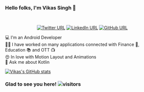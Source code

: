 ### Hello folks, I'm Vikas Singh 👋

<br>

<p align="center">
<a href = "https://twitter.com/singhvikas855"> <img alt="Twitter URL" src="https://img.shields.io/twitter/url?color=%23FF5733&label=%40singhvikas855&style=social&url=https%3A%2F%2Ftwitter.com%2Fsinghvikas855"></a>
  <a href = "https://www.linkedin.com/in/vikas-singh-012688123/"> <img alt="LinkedIn URL" src="https://img.shields.io/twitter/url?label=LinkedIn&logo=linkedin&style=social&url=https%3A%2F%2Fwww.linkedin.com%2Fin%2Fvikas-singh-012688123%2F"></a>
  <a href = "https://github.com/vikas-bh855"> <img alt="GitHub URL" src="https://img.shields.io/twitter/url?label=GitHub&logo=github&style=social&url=https%3A%2F%2Fgithub.com%2Fvikas-bh855"></a>
</p>


<!--
**vikas-bh855/vikas-bh855** is a ✨ _special_ ✨ repository because its `README.md` (this file) appears on your GitHub profile.-->

:computer: I’m an Android Developer</br>
:technologist: I have worked on many applications connected with Finance :bank:, Education :books: and OTT :tv:</br>
:heart_eyes: In love with Motion Layout and Animations</br>
💬 Ask me about Kotlin</br>

[![Vikas's GitHub stats](https://github-readme-stats.vercel.app/api?username=vikas-bh855)](https://github.com/vikas-bh855)




### Glad to see you here! ![visitors](https://visitor-badge.glitch.me/badge?page_id=${your.vikas-bh855}.${your.vikas-bh855})
